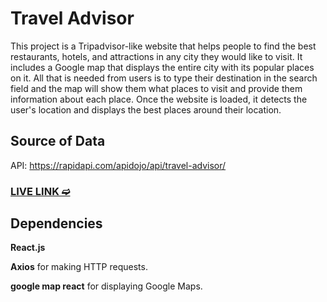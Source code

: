 # Travel Advisor

This project is a Tripadvisor-like website that helps people to find the best restaurants, hotels, and attractions in any city they would like to visit. It includes a Google map that displays the entire city with its popular places on it. All that is needed from users is to type their destination in the search field and the map will show them what places to visit and provide them information about each place. Once the website is loaded, it detects the user's location and displays the best places around their location.

## Source of Data

API: https://rapidapi.com/apidojo/api/travel-advisor/

### [LIVE LINK ➫](https://mohamedhassan94.github.io/traveladvisor/)

## Dependencies

**React.js**

**Axios** for making HTTP requests.

**google map react** for displaying Google Maps.
